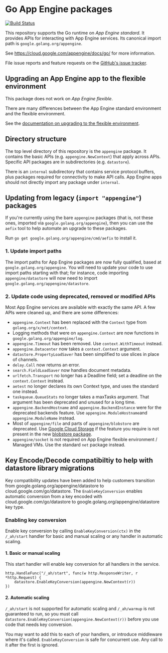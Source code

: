 # Go App Engine packages

[![Build Status](https://travis-ci.org/golang/appengine.svg)](https://travis-ci.org/golang/appengine)

This repository supports the Go runtime on _App Engine standard_.
It provides APIs for interacting with App Engine services.
Its canonical import path is `google.golang.org/appengine`.

See https://cloud.google.com/appengine/docs/go/
for more information.

File issue reports and feature requests on the [GitHub's issue
tracker](https://github.com/golang/appengine/issues).

## Upgrading an App Engine app to the flexible environment

This package does not work on _App Engine flexible_.

There are many differences between the App Engine standard environment and
the flexible environment.

See the [documentation on upgrading to the flexible environment](https://cloud.google.com/appengine/docs/flexible/go/upgrading).

## Directory structure

The top level directory of this repository is the `appengine` package. It
contains the
basic APIs (e.g. `appengine.NewContext`) that apply across APIs. Specific API
packages are in subdirectories (e.g. `datastore`).

There is an `internal` subdirectory that contains service protocol buffers,
plus packages required for connectivity to make API calls. App Engine apps
should not directly import any package under `internal`.

## Updating from legacy (`import "appengine"`) packages

If you're currently using the bare `appengine` packages
(that is, not these ones, imported via `google.golang.org/appengine`),
then you can use the `aefix` tool to help automate an upgrade to these packages.

Run `go get google.golang.org/appengine/cmd/aefix` to install it.

### 1. Update import paths

The import paths for App Engine packages are now fully qualified, based at `google.golang.org/appengine`.
You will need to update your code to use import paths starting with that; for instance,
code importing `appengine/datastore` will now need to import `google.golang.org/appengine/datastore`.

### 2. Update code using deprecated, removed or modified APIs

Most App Engine services are available with exactly the same API.
A few APIs were cleaned up, and there are some differences:

-   `appengine.Context` has been replaced with the `Context` type from `golang.org/x/net/context`.
-   Logging methods that were on `appengine.Context` are now functions in `google.golang.org/appengine/log`.
-   `appengine.Timeout` has been removed. Use `context.WithTimeout` instead.
-   `appengine.Datacenter` now takes a `context.Context` argument.
-   `datastore.PropertyLoadSaver` has been simplified to use slices in place of channels.
-   `delay.Call` now returns an error.
-   `search.FieldLoadSaver` now handles document metadata.
-   `urlfetch.Transport` no longer has a Deadline field; set a deadline on the
    `context.Context` instead.
-   `aetest` no longer declares its own Context type, and uses the standard one instead.
-   `taskqueue.QueueStats` no longer takes a maxTasks argument. That argument has been
    deprecated and unused for a long time.
-   `appengine.BackendHostname` and `appengine.BackendInstance` were for the deprecated backends feature.
    Use `appengine.ModuleHostname`and `appengine.ModuleName` instead.
-   Most of `appengine/file` and parts of `appengine/blobstore` are deprecated.
    Use [Google Cloud Storage](https://godoc.org/cloud.google.com/go/storage) if the
    feature you require is not present in the new
    [blobstore package](https://google.golang.org/appengine/blobstore).
-   `appengine/socket` is not required on App Engine flexible environment / Managed VMs.
    Use the standard `net` package instead.

## Key Encode/Decode compatibiltiy to help with datastore library migrations

Key compatibility updates have been added to help customers transition from google.golang.org/appengine/datastore to cloud.google.com/go/datastore.
The `EnableKeyConversion` enables automatic conversion from a key encoded with cloud.google.com/go/datastore to google.golang.org/appengine/datastore key type.

### Enabling key conversion

Enable key conversion by calling `EnableKeyConversion(ctx)` in the `/_ah/start` handler for basic and manual scaling or any handler in automatic scaling.

#### 1. Basic or manual scaling

This start handler will enable key conversion for all handlers in the service.

```
http.HandleFunc("/_ah/start", func(w http.ResponseWriter, r *http.Request) {
    datastore.EnableKeyConversion(appengine.NewContext(r))
})
```

#### 2. Automatic scaling

`/_ah/start` is not supported for automatic scaling and `/_ah/warmup` is not guaranteed to run, so you must call `datastore.EnableKeyConversion(appengine.NewContext(r))`
before you use code that needs key conversion.

You may want to add this to each of your handlers, or introduce middleware where it's called.
`EnableKeyConversion` is safe for concurrent use. Any call to it after the first is ignored.
